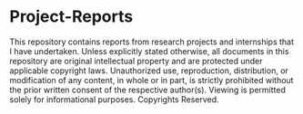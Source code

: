 # Project-Reports
This repository contains reports from research projects and internships that I have undertaken. Unless explicitly stated otherwise, all documents in this repository are original intellectual property and are protected under applicable copyright laws. Unauthorized use, reproduction, distribution, or modification of any content, in whole or in part, is strictly prohibited without the prior written consent of the respective author(s). Viewing is permitted solely for informational purposes. Copyrights Reserved.
